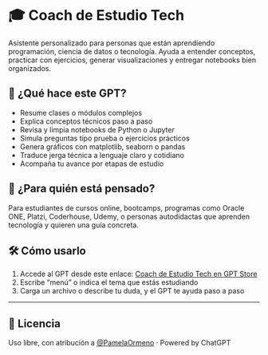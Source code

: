 # 🎓 Coach de Estudio Tech

Asistente personalizado para personas que están aprendiendo programación, ciencia de datos o tecnología. Ayuda a entender conceptos, practicar con ejercicios, generar visualizaciones y entregar notebooks bien organizados.

## 🧩 ¿Qué hace este GPT?

- Resume clases o módulos complejos
- Explica conceptos técnicos paso a paso
- Revisa y limpia notebooks de Python o Jupyter
- Simula preguntas tipo prueba o ejercicios prácticos
- Genera gráficos con matplotlib, seaborn o pandas
- Traduce jerga técnica a lenguaje claro y cotidiano
- Acompaña tu avance por etapas de estudio

## 🎯 ¿Para quién está pensado?

Para estudiantes de cursos online, bootcamps, programas como Oracle ONE, Platzi, Coderhouse, Udemy, o personas autodidactas que aprenden tecnología y quieren una guía concreta.

## 🛠️ Cómo usarlo

1. Accede al GPT desde este enlace: [Coach de Estudio Tech en GPT Store](https://chatgpt.com/g/g-687963279ae8819193066e2aa34bbc3c-coach-de-estudio-tech)
2. Escribe “menú” o indica el tema que estás estudiando
3. Carga un archivo o describe tu duda, y el GPT te ayuda paso a paso

---

## 📄 Licencia

Uso libre, con atribución a [@PamelaOrmeno](https://github.com/PamelaOrmeno) · Powered by ChatGPT
